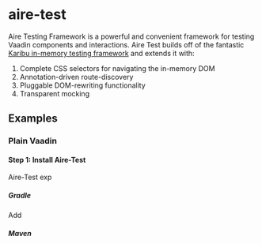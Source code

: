 # aire-test
Aire Testing Framework is a powerful and convenient framework for testing Vaadin components
and interactions.  Aire Test builds off of the fantastic 
[Karibu in-memory testing framework](https://github.com/mvysny/karibu-testing)
and extends it with:

1. Complete CSS selectors for navigating the in-memory DOM
2. Annotation-driven route-discovery
3. Pluggable DOM-rewriting functionality
4. Transparent mocking



## Examples

### Plain Vaadin

#### Step 1: Install Aire-Test

Aire-Test exp

##### Gradle

Add 


##### Maven 

